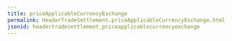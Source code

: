 ```yaml
---
title: priceApplicableCurrencyExchange
permalink: HeaderTradeSettlement.priceApplicableCurrencyExchange.html
jsonid: headertradesettlement_priceapplicablecurrencyexchange
---
```

